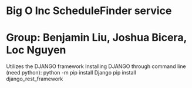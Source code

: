 # Big O Inc ScheduleFinder service
# Group: Benjamin Liu, Joshua Bicera, Loc Nguyen

Utilizes the DJANGO framework
Installing DJANGO through command line (need python):
python -m pip install Django
pip install django_rest_framework

